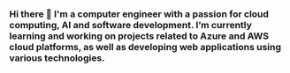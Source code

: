 ### Hi there 👋 I'm a computer engineer with a passion for cloud computing, AI and software development. I’m currently learning and working on projects related to Azure and AWS cloud platforms, as well as developing web applications using various technologies.

<!--
**naomitesfe/naomitesfe** is a ✨ _special_ ✨ repository because its `README.md` (this file) appears on your GitHub profile.

Here are some ideas to get you started:

- 🔭 I’m currently working on  ...
- 🌱 I’m currently learning ...
- 👯 I’m looking to collaborate on ...
- 🤔 I’m looking for help with ...
- 💬 Ask me about ...
- 📫 How to reach me: ...
- 😄 Pronouns: ...
- ⚡ Fun fact: ...
-->
